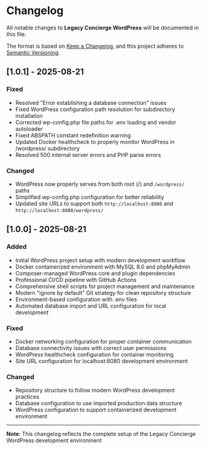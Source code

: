 # Changelog

All notable changes to **Legacy Concierge WordPress** will be documented in this file.

The format is based on [Keep a Changelog](https://keepachangelog.com/en/1.0.0/),
and this project adheres to [Semantic Versioning](https://semver.org/spec/v2.0.0.html).

## [1.0.1] - 2025-08-21

### Fixed

- Resolved "Error establishing a database connection" issues
- Fixed WordPress configuration path resolution for subdirectory installation
- Corrected wp-config.php file paths for .env loading and vendor autoloader
- Fixed ABSPATH constant redefinition warning
- Updated Docker healthcheck to properly monitor WordPress in /wordpress/ subdirectory
- Resolved 500 internal server errors and PHP parse errors

### Changed

- WordPress now properly serves from both root (/) and `/wordpress/` paths
- Simplified wp-config.php configuration for better reliability
- Updated site URLs to support both `http://localhost:8080` and `http://localhost:8080/wordpress/`

## [1.0.0] - 2025-08-21

### Added

- Initial WordPress project setup with modern development workflow
- Docker containerized environment with MySQL 8.0 and phpMyAdmin
- Composer-managed WordPress core and plugin dependencies
- Professional CI/CD pipeline with GitHub Actions
- Comprehensive shell scripts for project management and maintenance
- Modern "ignore by default" Git strategy for clean repository structure
- Environment-based configuration with .env files
- Automated database import and URL configuration for local development

### Fixed

- Docker networking configuration for proper container communication
- Database connectivity issues with correct user permissions
- WordPress healthcheck configuration for container monitoring
- Site URL configuration for localhost:8080 development environment

### Changed

- Repository structure to follow modern WordPress development practices
- Database configuration to use imported production data structure
- WordPress configuration to support containerized development environment

---

**Note**: This changelog reflects the complete setup of the Legacy Concierge WordPress development environment

